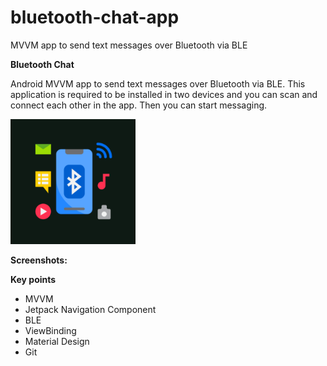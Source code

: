 # bluetooth-chat-app
MVVM app to send text messages over Bluetooth via BLE

**Bluetooth Chat**

Android MVVM app to send text messages over Bluetooth via BLE. This application is required to be installed in two devices and you can scan and connect each other in the app. Then you can start messaging.

<img src="https://github.com/raheemadamboev/bluetooth-chat-app/blob/master/app/src/main/ic_launcher-playstore.png" alt="Italian Trulli" width="200" height="200">

**Screenshots:**

**Key points**

- MVVM
- Jetpack Navigation Component
- BLE
- ViewBinding
- Material Design
- Git
